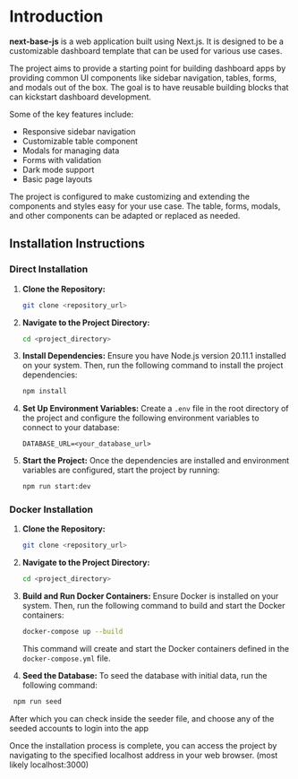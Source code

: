 # Introduction

**next-base-js** is a web application built using Next.js. It is designed to be a customizable dashboard template that can be used for various use cases.

The project aims to provide a starting point for building dashboard apps by providing common UI components like sidebar navigation, tables, forms, and modals out of the box. The goal is to have reusable building blocks that can kickstart dashboard development.

Some of the key features include:

- Responsive sidebar navigation
- Customizable table component
- Modals for managing data
- Forms with validation
- Dark mode support
- Basic page layouts

The project is configured to make customizing and extending the components and styles easy for your use case. The table, forms, modals, and other components can be adapted or replaced as needed.


## Installation Instructions

### Direct Installation

1. **Clone the Repository:**
   ```bash
   git clone <repository_url>
   ```

2. **Navigate to the Project Directory:**
   ```bash
   cd <project_directory>
   ```

3. **Install Dependencies:**
   Ensure you have Node.js version 20.11.1 installed on your system. Then, run the following command to install the project dependencies:
   ```bash
   npm install
   ```

4. **Set Up Environment Variables:**
   Create a `.env` file in the root directory of the project and configure the following environment variables to connect to your database:
   ```
   DATABASE_URL=<your_database_url>
   ```

5. **Start the Project:**
   Once the dependencies are installed and environment variables are configured, start the project by running:
   ```bash
   npm run start:dev
   ```

### Docker Installation

1. **Clone the Repository:**
   ```bash
   git clone <repository_url>
   ```

2. **Navigate to the Project Directory:**
   ```bash
   cd <project_directory>
   ```

3. **Build and Run Docker Containers:**
   Ensure Docker is installed on your system. Then, run the following command to build and start the Docker containers:
   ```bash
   docker-compose up --build
   ```

   This command will create and start the Docker containers defined in the `docker-compose.yml` file.

4. **Seed the Database:**
To seed the database with initial data, run the following command:
```bash
 npm run seed 
 ```
After which you can check inside the seeder file, and choose any of the seeded accounts to login into the app

Once the installation process is complete, you can access the project by navigating to the specified localhost address in your web browser. (most likely localhost:3000)



